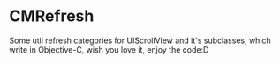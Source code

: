 # CMRefresh
Some util refresh categories for UIScrollView and it's subclasses, which write in Objective-C, wish you love it, enjoy the code:D
